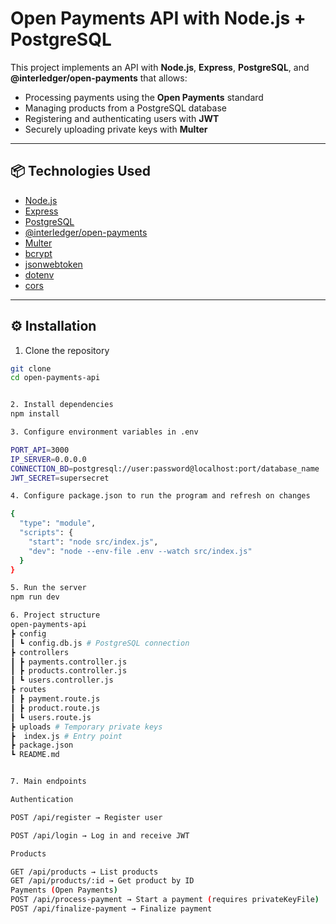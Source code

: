 # Open Payments API with Node.js + PostgreSQL

This project implements an API with **Node.js**, **Express**, **PostgreSQL**, and **@interledger/open-payments** that allows:

- Processing payments using the **Open Payments** standard
- Managing products from a PostgreSQL database
- Registering and authenticating users with **JWT**
- Securely uploading private keys with **Multer**

---

## 📦 Technologies Used

- [Node.js](https://nodejs.org/)
- [Express](https://expressjs.com/)
- [PostgreSQL](https://www.postgresql.org/)
- [@interledger/open-payments](https://www.npmjs.com/package/@interledger/open-payments)
- [Multer](https://www.npmjs.com/package/multer)
- [bcrypt](https://www.npmjs.com/package/bcrypt)
- [jsonwebtoken](https://www.npmjs.com/package/jsonwebtoken)
- [dotenv](https://www.npmjs.com/package/dotenv)
- [cors](https://www.npmjs.com/package/cors)

---

## ⚙️ Installation

1. Clone the repository

```bash
git clone
cd open-payments-api


2. Install dependencies
npm install

3. Configure environment variables in .env

PORT_API=3000
IP_SERVER=0.0.0.0
CONNECTION_BD=postgresql://user:password@localhost:port/database_name
JWT_SECRET=supersecret

4. Configure package.json to run the program and refresh on changes

{
  "type": "module",
  "scripts": {
    "start": "node src/index.js",
    "dev": "node --env-file .env --watch src/index.js"
  }
}

5. Run the server
npm run dev

6. Project structure
open-payments-api
┣ config
┃ ┗ config.db.js # PostgreSQL connection
┣ controllers
┃ ┣ payments.controller.js
┃ ┣ products.controller.js
┃ ┗ users.controller.js
┣ routes
┃ ┣ payment.route.js
┃ ┣ product.route.js
┃ ┗ users.route.js
┣ uploads # Temporary private keys
┣  index.js # Entry point
┣ package.json
┗ README.md


7. Main endpoints

Authentication

POST /api/register → Register user

POST /api/login → Log in and receive JWT

Products

GET /api/products → List products
GET /api/products/:id → Get product by ID
Payments (Open Payments)
POST /api/process-payment → Start a payment (requires privateKeyFile)
POST /api/finalize-payment → Finalize payment

```
